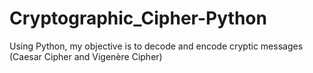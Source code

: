 # Cryptographic_Cipher-Python
Using Python, my objective is to decode and encode cryptic messages (Caesar Cipher and Vigenère Cipher)
